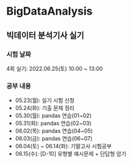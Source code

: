 # BigDataAnalysis

<h2>빅데이터 분석기사 실기</h2>

### 시험 날짜
<p> 4회 실기: 2022.06.25(토) 10:00 ~ 13:00</p>

<h3>공부 내용</h3>
<ul>
    <li>05.23(월): 실기 시험 신청</li>
    <li>05.24(화): 기출 문제 정리</li>
    <li>05.30(월): pandas 연습(01~02)</li>
    <li>05.31(화): pandas 연습(02~03)</li>
    <li>06.02(목): pandas 연습(04~05)</li>
    <li>06.03(금): pandas 연습(06~07)</li>
    <li>06.04(토) ~ 06.14(화): 기말고사 시험공부</li>
    <li>06.15(수): [D-10] 유형별 예시문제 + 단답형 암기</li>
    <!-- <li>06.16(목): 2회 기출문제 + 단답형 암기</li> -->
    <!-- <li>06.17(금): 3회 기출문제 + 단답형 암기</li> -->
    <!-- <li>06.18(토): 모의고사 1회 + 단답형 암기</li> -->
    <!-- <li>06.19(일): 모의고사 2회 + 캐글 연습문제 + 단답형 암기</li> -->
    <!-- <li>06.20(월): [D-5] 모의고사 3회 + 1유형,2유형 연습문제 + 단답형 암기</li> -->
    <!-- <li>06.21(화): 캐글 연습문제 + 1유형,2유형 연습문제 + 단답형 암기</li> -->
    <!-- <li>06.22(수): 캐글 연습문제 + 1유형,2유형 연습문제 + 단답형 암기</li> -->
    <!-- <li>06.23(목): 2회,3회 기출문제 + 단답형 암기</li> -->
    <!-- <li>06.24(금): [D-1] 모의고사 1회,2회,3회 + 단답형 암기</li> -->
</ul>

